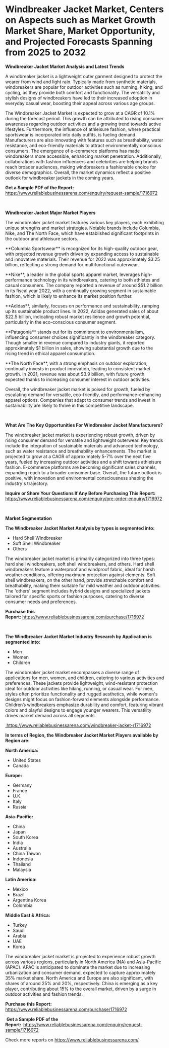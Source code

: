 <p><h1>Windbreaker Jacket Market, Centers on Aspects such as Market Growth Market Share, Market Opportunity, and Projected Forecasts Spanning from 2025 to 2032</h1></p><p><strong>Windbreaker Jacket Market Analysis and Latest Trends</strong></p>
<p><p>A windbreaker jacket is a lightweight outer garment designed to protect the wearer from wind and light rain. Typically made from synthetic materials, windbreakers are popular for outdoor activities such as running, hiking, and cycling, as they provide both comfort and functionality. The versatility and stylish designs of windbreakers have led to their increased adoption in everyday casual wear, boosting their appeal across various age groups.</p><p>The Windbreaker Jacket Market is expected to grow at a CAGR of 10.1% during the forecast period. This growth can be attributed to rising consumer awareness regarding outdoor activities and a growing trend towards active lifestyles. Furthermore, the influence of athleisure fashion, where practical sportswear is incorporated into daily outfits, is fueling demand. Manufacturers are also innovating with features such as breathability, water resistance, and eco-friendly materials to attract environmentally conscious consumers. The emergence of e-commerce platforms has made windbreakers more accessible, enhancing market penetration. Additionally, collaborations with fashion influencers and celebrities are helping brands reach broader audiences, making windbreakers a fashionable choice for diverse demographics. Overall, the market dynamics reflect a positive outlook for windbreaker jackets in the coming years.</p></p>
<p><strong>Get a Sample PDF of the Report:&nbsp;</strong> <a href="https://www.reliablebusinessarena.com/enquiry/request-sample/1716972?utm_campaign=3098&utm_medium=2&utm_source=Github&utm_content=ia&utm_term=25032025&utm_id=windbreaker-jacket">https://www.reliablebusinessarena.com/enquiry/request-sample/1716972</a></p>
<p>&nbsp;</p>
<p><strong>Windbreaker Jacket Major Market Players</strong></p>
<p><p>The windbreaker jacket market features various key players, each exhibiting unique strengths and market strategies. Notable brands include Columbia, Nike, and The North Face, which have established significant footprints in the outdoor and athleisure sectors. </p><p>**Columbia Sportswear** is recognized for its high-quality outdoor gear, with projected revenue growth driven by expanding access to sustainable and innovative materials. Their revenue for 2022 was approximately $3.25 billion, reflecting a strong demand for multifunctional outerwear.</p><p>**Nike**, a leader in the global sports apparel market, leverages high-performance technology in its windbreakers, catering to both athletes and casual consumers. The company reported a revenue of around $51.2 billion in its fiscal year 2022, with a continually growing segment in sustainable fashion, which is likely to enhance its market position further.</p><p>**Adidas**, similarly, focuses on performance and sustainability, ramping up its sustainable product lines. In 2022, Adidas generated sales of about $22.5 billion, indicating robust market resilience and growth potential, particularly in the eco-conscious consumer segment.</p><p>**Patagonia** stands out for its commitment to environmentalism, influencing consumer choices significantly in the windbreaker category. Though smaller in revenue compared to industry giants, it reported approximately $1 billion in sales, showing substantial growth due to the rising trend in ethical apparel consumption.</p><p>**The North Face**, with a strong emphasis on outdoor exploration, continually invests in product innovation, leading to consistent market growth. In 2021, revenue was about $3.9 billion, with future growth expected thanks to increasing consumer interest in outdoor activities.</p><p>Overall, the windbreaker jacket market is poised for growth, fueled by escalating demand for versatile, eco-friendly, and performance-enhancing apparel options. Companies that adapt to consumer trends and invest in sustainability are likely to thrive in this competitive landscape.</p></p>
<p>&nbsp;</p>
<p><strong>What Are The Key Opportunities For Windbreaker Jacket Manufacturers?</strong></p>
<p><p>The windbreaker jacket market is experiencing robust growth, driven by rising consumer demand for versatile and lightweight outerwear. Key trends include the integration of sustainable materials and advanced technology, such as water resistance and breathability enhancements. The market is projected to grow at a CAGR of approximately 5-7% over the next five years, fueled by increasing outdoor activities and a shift towards athleisure fashion. E-commerce platforms are becoming significant sales channels, expanding reach to a broader consumer base. Overall, the future outlook is positive, with innovation and environmental consciousness shaping the industry's trajectory.</p></p>
<p><strong>Inquire or Share Your Questions If Any Before Purchasing This Report:</strong> <a href="https://www.reliablebusinessarena.com/enquiry/pre-order-enquiry/1716972?utm_campaign=3098&utm_medium=2&utm_source=Github&utm_content=ia&utm_term=25032025&utm_id=windbreaker-jacket">https://www.reliablebusinessarena.com/enquiry/pre-order-enquiry/1716972</a></p>
<p>&nbsp;</p>
<p><strong>Market Segmentation</strong></p>
<p><strong>The Windbreaker Jacket Market Analysis by types is segmented into:</strong></p>
<p><ul><li>Hard Shell Windbreaker</li><li>Soft Shell Windbreaker</li><li>Others</li></ul></p>
<p><p>The windbreaker jacket market is primarily categorized into three types: hard shell windbreakers, soft shell windbreakers, and others. Hard shell windbreakers feature a waterproof and windproof fabric, ideal for harsh weather conditions, offering maximum protection against elements. Soft shell windbreakers, on the other hand, provide stretchable comfort and breathability, making them suitable for mild weather and outdoor activities. The 'others' segment includes hybrid designs and specialized jackets tailored for specific sports or fashion purposes, catering to diverse consumer needs and preferences.</p></p>
<p><strong>Purchase this Report:&nbsp;</strong><a href="https://www.reliablebusinessarena.com/purchase/1716972?utm_campaign=3098&utm_medium=2&utm_source=Github&utm_content=ia&utm_term=25032025&utm_id=windbreaker-jacket">https://www.reliablebusinessarena.com/purchase/1716972</a></p>
<p>&nbsp;</p>
<p><strong>The Windbreaker Jacket Market Industry Research by Application is segmented into:</strong></p>
<p><ul><li>Men</li><li>Women</li><li>Children</li></ul></p>
<p><p>The windbreaker jacket market encompasses a diverse range of applications for men, women, and children, catering to various activities and preferences. These jackets provide lightweight, wind-resistant protection ideal for outdoor activities like hiking, running, or casual wear. For men, styles often prioritize functionality and rugged aesthetics, while women's designs might focus on fashion-forward elements alongside performance. Children’s windbreakers emphasize durability and comfort, featuring vibrant colors and playful designs to engage younger wearers. This versatility drives market demand across all segments.</p></p>
<p><a href="https://www.reliablebusinessarena.com/windbreaker-jacket-r1716972?utm_campaign=3098&utm_medium=2&utm_source=Github&utm_content=ia&utm_term=25032025&utm_id=windbreaker-jacket">&nbsp;https://www.reliablebusinessarena.com/windbreaker-jacket-r1716972</a></p>
<p><strong>In terms of Region, the Windbreaker Jacket Market Players available by Region are:</strong></p>
<p>
    <p> <strong> North America: </strong>
        <ul>
            <li>United States</li>
            <li>Canada</li>
        </ul>
        </p> 
    <p> <strong> Europe: </strong>
        <ul>
            <li>Germany</li>
            <li>France</li>
            <li>U.K.</li>
            <li>Italy</li>
            <li>Russia</li>
        </ul>
        </p> 
    <p> <strong> Asia-Pacific: </strong>
        <ul>
            <li>China</li>
            <li>Japan</li>
            <li>South Korea</li>
            <li>India</li>
            <li>Australia</li>
            <li>China Taiwan</li>
            <li>Indonesia</li>
            <li>Thailand</li>
            <li>Malaysia</li>
        </ul>
        </p> 
    <p> <strong> Latin America: </strong>
        <ul>
            <li>Mexico</li>
            <li>Brazil</li>
            <li>Argentina Korea</li>
            <li>Colombia</li>
        </ul>
        </p> 
    <p> <strong> Middle East & Africa: </strong>
        <ul>
            <li>Turkey</li>
            <li>Saudi</li>
            <li>Arabia</li>
            <li>UAE</li>
            <li>Korea</li>
        </ul>
    </p>
    </p>
<p><p>The windbreaker jacket market is projected to experience robust growth across various regions, particularly in North America (NA) and Asia-Pacific (APAC). APAC is anticipated to dominate the market due to increasing urbanization and consumer demand, expected to capture approximately 35% market share. North America and Europe are also significant, with shares of around 25% and 20%, respectively. China is emerging as a key player, contributing about 15% to the overall market, driven by a surge in outdoor activities and fashion trends.</p></p>
<p><strong>Purchase this Report: </strong><a href="https://www.reliablebusinessarena.com/purchase/1716972?utm_campaign=3098&utm_medium=2&utm_source=Github&utm_content=ia&utm_term=25032025&utm_id=windbreaker-jacket">https://www.reliablebusinessarena.com/purchase/1716972</a></p>
<p>&nbsp;<strong>Get a Sample PDF of the Report:&nbsp;&nbsp;</strong><a href="https://www.reliablebusinessarena.com/enquiry/request-sample/1716972?utm_campaign=3098&utm_medium=2&utm_source=Github&utm_content=ia&utm_term=25032025&utm_id=windbreaker-jacket">https://www.reliablebusinessarena.com/enquiry/request-sample/1716972</a></p>
<p><strong></strong></p>
<p>Check more reports on <a href="https://www.reliablebusinessarena.com/?utm_campaign=3098&utm_medium=2&utm_source=Github&utm_content=ia&utm_term=25032025&utm_id=windbreaker-jacket">https://www.reliablebusinessarena.com/</a></p>